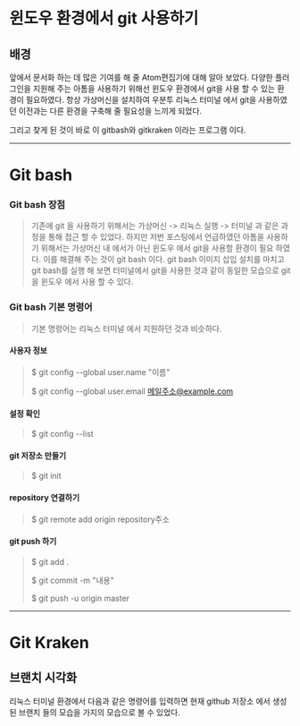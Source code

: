 # 윈도우 환경에서 git 사용하기

## 배경
앞에서 문서화 하는 데 많은 기여를 해 줄 Atom편집기에 대해 알아 보았다. 다양한 플러그인을 지원해 주는 아톰을 사용하기 위해선 윈도우 환경에서 git을 사용 할 수 있는 환경이 필요하였다. 항상 가상머신을 설치하여 우분투 리눅스 터미널 에서 git을 사용하였던 이전과는 다른 환경을 구축해 줄 필요성을 느끼게 되었다.

그리고 찾게 된 것이 바로 이 gitbash와 gitkraken 이라는 프로그램 이다.

--------------------------------------------

# Git bash
### Git bash 장점
> 기존에 git 을 사용하기 위해서는 가상머신 -> 리눅스 실행 -> 터미널 과 같은 과정을 통해 접근 할 수 있었다. 하지만 저번 포스팅에서 언급하였던 아톰을 사용하기 위해서는 가상머신 내 에서가 아닌 윈도우 에서 git을 사용할 환경이 필요 하였다. 이를 해결해 주는 것이 git bash 이다.
git bash 이미지 삽입
> 설치를 마치고 git bash를 실행 해 보면 터미널에서 git을 사용한 것과 같이 동일한 모습으로 git을 윈도우 에서 사용 할 수 있다.

### Git bash 기본 명령어
> 기본 명령어는 리눅스 터미널 에서 지원하던 것과 비슷하다.

#### 사용자 정보
>$ git config --global user.name "이름"
>
>$ git config --global user.email 메일주소@example.com

#### 설정 확인
>$ git config --list
#### git 저장소 만들기
>$ git init
#### repository 연결하기
>$ git remote add origin repository주소
#### git push 하기
>$ git add .
>
>$ git commit -m "내용"
>
>$ git push -u origin master

-----------------------
# Git Kraken
## 브랜치 시각화
리눅스 터미널 환경에서 다음과 같은 명령어를 입력하면 현재 github 저장소 에서 생성된 브랜치 들의 모습을 가지의 모습으로 볼 수 있었다.
> 
